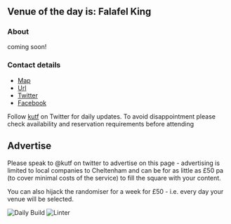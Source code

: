 #
<!-- lunch_item starts -->
## Venue of the day is: Falafel King

### About

coming soon!

### Contact details

- [Map](https://www.google.com/maps/place/Falafel%20King+Cheltenham/)
- [Url](https://www.cheltenhamfalafelking.co.uk)
- [Twitter](@chelfalafelking)
- [Facebook](https://www.facebook.com/cheltenhamfalafelking/)

<!-- lunch_item ends -->


Follow [kutf](https://twitter.com/kutf) on Twitter for daily updates. To avoid disappointment please check availability and reservation requirements before attending

## Advertise

Please speak to @kutf on twitter to advertise on this page - advertising is limited to local companies to Cheltenham and can be for as little as £50 pa (to cover minimal costs of the service) to fill the square with your content.

You can also hijack the randomiser for a week for £50 - i.e. every day your venue will be selected.

![Daily Build](https://github.com/MatBenfield/lunch.thechels.uk/workflows/Daily%20Build/badge.svg)
![Linter](https://github.com/MatBenfield/lunch.thechels.uk/workflows/Linter/badge.svg)
